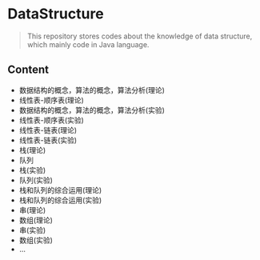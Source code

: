 # DataStructure

> This repository stores codes about the knowledge of data structure, which mainly code in Java language.

## Content

* 数据结构的概念，算法的概念，算法分析(理论)
* 线性表-顺序表(理论)
* 数据结构的概念，算法的概念，算法分析(实验)
* 线性表-顺序表(实验)
* 线性表-链表(理论)
* 线性表-链表(实验)
* 栈(理论)
* 队列
* 栈(实验)
* 队列(实验)
* 栈和队列的综合运用(理论)
* 栈和队列的综合运用(实验)
* 串(理论)
* 数组(理论)
* 串(实验)
* 数组(实验)
* ...
